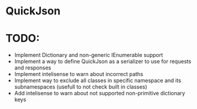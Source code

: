 # QuickJson

# TODO:
  * Implement Dictionary and non-generic IEnumerable support
  * Implement a way to define QuickJson as a serializer to use for requests and responses
  * Implement intelisense to warn about incorrect paths
  * Implement way to exclude all classes in specific namespace and its subnamespaces (usefull to not check built in classes)
  * Add intelisense to warn about not supported non-primitive dictionary keys
